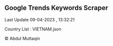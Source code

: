 

## Google Trends Keywords Scraper 
 
Last Update 09-04-2023 , 13:32:21

Country List :
VIETNAM.json



© Abdul Muttaqin 
